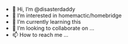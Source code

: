 - 👋 Hi, I’m @disasterdaddy
- 👀 I’m interested in homemactic/homebridge
- 🌱 I’m currently learning this
- 💞️ I’m looking to collaborate on ...
- 📫 How to reach me ...

<!---
disasterdaddy/disasterdaddy is a ✨ special ✨ repository because its `README.md` (this file) appears on your GitHub profile.
You can click the Preview link to take a look at your changes.
--->

